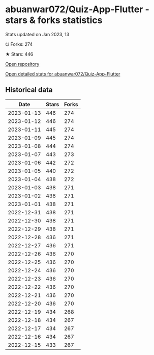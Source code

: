 # abuanwar072/Quiz-App-Flutter - stars & forks statistics

Stats updated on Jan 2023, 13

☋ Forks: 274

★ Stars: 446

[Open repository](https://github.com/abuanwar072/Quiz-App-Flutter)

[Open detailed stats for abuanwar072/Quiz-App-Flutter](https://reviewgithub.com/rep/abuanwar072/Quiz-App-Flutter)

## Historical data
| Date | Stars | Forks |
|------|-------|-------|
| 2023-01-13 | 446 | 274 | 
| 2023-01-12 | 446 | 274 | 
| 2023-01-11 | 445 | 274 | 
| 2023-01-09 | 445 | 274 | 
| 2023-01-08 | 444 | 274 | 
| 2023-01-07 | 443 | 273 | 
| 2023-01-06 | 442 | 272 | 
| 2023-01-05 | 440 | 272 | 
| 2023-01-04 | 438 | 272 | 
| 2023-01-03 | 438 | 271 | 
| 2023-01-02 | 438 | 271 | 
| 2023-01-01 | 438 | 271 | 
| 2022-12-31 | 438 | 271 | 
| 2022-12-30 | 438 | 271 | 
| 2022-12-29 | 438 | 271 | 
| 2022-12-28 | 436 | 271 | 
| 2022-12-27 | 436 | 271 | 
| 2022-12-26 | 436 | 270 | 
| 2022-12-25 | 436 | 270 | 
| 2022-12-24 | 436 | 270 | 
| 2022-12-23 | 436 | 270 | 
| 2022-12-22 | 436 | 270 | 
| 2022-12-21 | 436 | 270 | 
| 2022-12-20 | 436 | 270 | 
| 2022-12-19 | 434 | 268 | 
| 2022-12-18 | 434 | 267 | 
| 2022-12-17 | 434 | 267 | 
| 2022-12-16 | 434 | 267 | 
| 2022-12-15 | 433 | 267 | 

